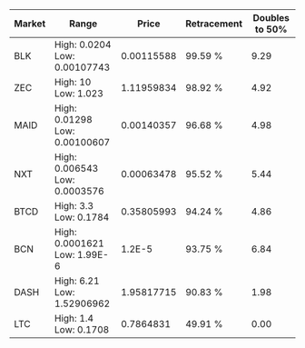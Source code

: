 | Market | Range | Price| Retracement | Doubles to 50% |
| --- | --- | --- | --- | --- |
| BLK | High: 0.0204<br />Low: 0.00107743 | 0.00115588 | 99.59 % | 9.29 |
| ZEC | High: 10<br />Low: 1.023 | 1.11959834 | 98.92 % | 4.92 |
| MAID | High: 0.01298<br />Low: 0.00100607 | 0.00140357 | 96.68 % | 4.98 |
| NXT | High: 0.006543<br />Low: 0.0003576 | 0.00063478 | 95.52 % | 5.44 |
| BTCD | High: 3.3<br />Low: 0.1784 | 0.35805993 | 94.24 % | 4.86 |
| BCN | High: 0.0001621<br />Low: 1.99E-6 | 1.2E-5 | 93.75 % | 6.84 |
| DASH | High: 6.21<br />Low: 1.52906962 | 1.95817715 | 90.83 % | 1.98 |
| LTC | High: 1.4<br />Low: 0.1708 | 0.7864831 | 49.91 % | 0.00 |
